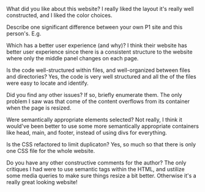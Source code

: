 What did you like about this website?
    I really liked the layout it's really well constructed, and I liked the color choices.

Describe one significant difference between your own P1 site and this person's. E.g.

Which has a better user experience (and why)?
    I think their website has better user experience since there is a consistent structure to the website where only the middle panel changes on each page.

Is the code well-structured within files, and well-organized between files and directories? 
    Yes, the code is very well structured and all the of the files were easy to locate and identify.

Did you find any other issues? If so, briefly enumerate them. 
    The only problem I saw was that come of the content overflows from its container when the page is resized.

Were semantically appropriate elements selected?
    Not really, I think it would've been better to use some more semantically appropriate containers like head, main, and footer, instead of using divs for everything.

Is the CSS refactored to limit duplicaton?
    Yes, so much so that there is only one CSS file for the whole website.

Do you have any other constructive comments for the author? 
    The only critiques I had were to use semantic tags within the HTML, and ustilize some media queries to make sure things resize a bit better. Otherwise it's a really great looking website!